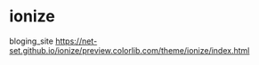 # ionize
bloging_site
https://net-set.github.io/ionize/preview.colorlib.com/theme/ionize/index.html
